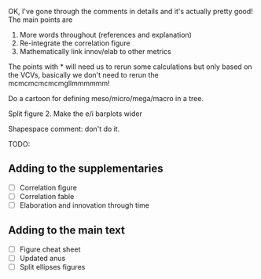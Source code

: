 OK, I've gone through the comments in details and it's actually pretty good! The main points are

1. More words throughout (references and explanation)
2. Re-integrate the correlation figure
3. Mathematically link innov/elab to other metrics
<!-- 4. * Look at innov/elab through time -->
<!-- 5. * Calculate rates of innov/elab? -->
<!-- 6. * Link innov/elab in figure 4 using the same VCVs -->
<!-- 7. * redo the PGLS centroid_distance ~ innovation + elaboration -->


The points with * will need us to rerun some calculations but only based on the VCVs, basically we don't need to rerun the mcmcmcmcmcmgllmmmmmm!

Do a cartoon for defining meso/micro/mega/macro in a tree.

Split figure 2. Make the e/i barplots wider

Shapespace comment: don't do it.



TODO:

## Adding to the supplementaries
 - [ ] Correlation figure
 - [ ] Correlation fable
 - [ ] Elaboration and innovation through time

## Adding to the main text
 - [ ] Figure cheat sheet
 - [ ] Updated anus
 - [ ] Split ellipses figures
